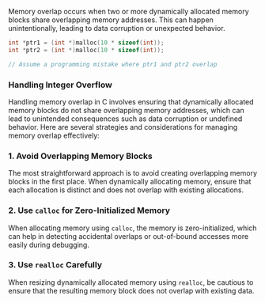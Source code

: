 Memory overlap occurs when two or more dynamically allocated memory blocks share overlapping memory addresses. This can happen unintentionally, leading to data corruption or unexpected behavior.
```c
int *ptr1 = (int *)malloc(10 * sizeof(int));
int *ptr2 = (int *)malloc(10 * sizeof(int));

// Assume a programming mistake where ptr1 and ptr2 overlap
```
### Handling Integer Overflow
Handling memory overlap in C involves ensuring that dynamically allocated memory blocks do not share overlapping memory addresses, which can lead to unintended consequences such as data corruption or undefined behavior. Here are several strategies and considerations for managing memory overlap effectively:

### 1. Avoid Overlapping Memory Blocks

The most straightforward approach is to avoid creating overlapping memory blocks in the first place. When dynamically allocating memory, ensure that each allocation is distinct and does not overlap with existing allocations.
### 2. Use `calloc` for Zero-Initialized Memory

When allocating memory using `calloc`, the memory is zero-initialized, which can help in detecting accidental overlaps or out-of-bound accesses more easily during debugging.
### 3. Use `realloc` Carefully

When resizing dynamically allocated memory using `realloc`, be cautious to ensure that the resulting memory block does not overlap with existing data.
